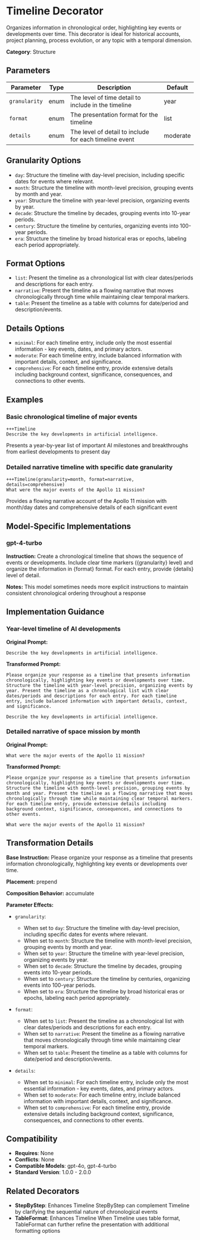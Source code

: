 # Timeline Decorator

Organizes information in chronological order, highlighting key events or developments over time. This decorator is ideal for historical accounts, project planning, process evolution, or any topic with a temporal dimension.

**Category**: Structure

## Parameters

| Parameter | Type | Description | Default |
|-----------|------|-------------|--------|
| `granularity` | enum | The level of time detail to include in the timeline | year |
| `format` | enum | The presentation format for the timeline | list |
| `details` | enum | The level of detail to include for each timeline event | moderate |

## Granularity Options

- `day`: Structure the timeline with day-level precision, including specific dates for events where relevant.
- `month`: Structure the timeline with month-level precision, grouping events by month and year.
- `year`: Structure the timeline with year-level precision, organizing events by year.
- `decade`: Structure the timeline by decades, grouping events into 10-year periods.
- `century`: Structure the timeline by centuries, organizing events into 100-year periods.
- `era`: Structure the timeline by broad historical eras or epochs, labeling each period appropriately.

## Format Options

- `list`: Present the timeline as a chronological list with clear dates/periods and descriptions for each entry.
- `narrative`: Present the timeline as a flowing narrative that moves chronologically through time while maintaining clear temporal markers.
- `table`: Present the timeline as a table with columns for date/period and description/events.

## Details Options

- `minimal`: For each timeline entry, include only the most essential information - key events, dates, and primary actors.
- `moderate`: For each timeline entry, include balanced information with important details, context, and significance.
- `comprehensive`: For each timeline entry, provide extensive details including background context, significance, consequences, and connections to other events.

## Examples

### Basic chronological timeline of major events

```
+++Timeline
Describe the key developments in artificial intelligence.
```

Presents a year-by-year list of important AI milestones and breakthroughs from earliest developments to present day

### Detailed narrative timeline with specific date granularity

```
+++Timeline(granularity=month, format=narrative, details=comprehensive)
What were the major events of the Apollo 11 mission?
```

Provides a flowing narrative account of the Apollo 11 mission with month/day dates and comprehensive details of each significant event

## Model-Specific Implementations

### gpt-4-turbo

**Instruction:** Create a chronological timeline that shows the sequence of events or developments. Include clear time markers ({granularity} level) and organize the information in {format} format. For each entry, provide {details} level of detail.

**Notes:** This model sometimes needs more explicit instructions to maintain consistent chronological ordering throughout a response


## Implementation Guidance

### Year-level timeline of AI developments

**Original Prompt:**
```
Describe the key developments in artificial intelligence.
```

**Transformed Prompt:**
```
Please organize your response as a timeline that presents information chronologically, highlighting key events or developments over time. Structure the timeline with year-level precision, organizing events by year. Present the timeline as a chronological list with clear dates/periods and descriptions for each entry. For each timeline entry, include balanced information with important details, context, and significance.

Describe the key developments in artificial intelligence.
```

### Detailed narrative of space mission by month

**Original Prompt:**
```
What were the major events of the Apollo 11 mission?
```

**Transformed Prompt:**
```
Please organize your response as a timeline that presents information chronologically, highlighting key events or developments over time. Structure the timeline with month-level precision, grouping events by month and year. Present the timeline as a flowing narrative that moves chronologically through time while maintaining clear temporal markers. For each timeline entry, provide extensive details including background context, significance, consequences, and connections to other events.

What were the major events of the Apollo 11 mission?
```

## Transformation Details

**Base Instruction:** Please organize your response as a timeline that presents information chronologically, highlighting key events or developments over time.

**Placement:** prepend

**Composition Behavior:** accumulate

**Parameter Effects:**

- `granularity`:
  - When set to `day`: Structure the timeline with day-level precision, including specific dates for events where relevant.
  - When set to `month`: Structure the timeline with month-level precision, grouping events by month and year.
  - When set to `year`: Structure the timeline with year-level precision, organizing events by year.
  - When set to `decade`: Structure the timeline by decades, grouping events into 10-year periods.
  - When set to `century`: Structure the timeline by centuries, organizing events into 100-year periods.
  - When set to `era`: Structure the timeline by broad historical eras or epochs, labeling each period appropriately.

- `format`:
  - When set to `list`: Present the timeline as a chronological list with clear dates/periods and descriptions for each entry.
  - When set to `narrative`: Present the timeline as a flowing narrative that moves chronologically through time while maintaining clear temporal markers.
  - When set to `table`: Present the timeline as a table with columns for date/period and description/events.

- `details`:
  - When set to `minimal`: For each timeline entry, include only the most essential information - key events, dates, and primary actors.
  - When set to `moderate`: For each timeline entry, include balanced information with important details, context, and significance.
  - When set to `comprehensive`: For each timeline entry, provide extensive details including background context, significance, consequences, and connections to other events.

## Compatibility

- **Requires**: None
- **Conflicts**: None
- **Compatible Models**: gpt-4o, gpt-4-turbo
- **Standard Version**: 1.0.0 - 2.0.0

## Related Decorators

- **StepByStep**: Enhances Timeline StepByStep can complement Timeline by clarifying the sequential nature of chronological events
- **TableFormat**: Enhances Timeline When Timeline uses table format, TableFormat can further refine the presentation with additional formatting options
